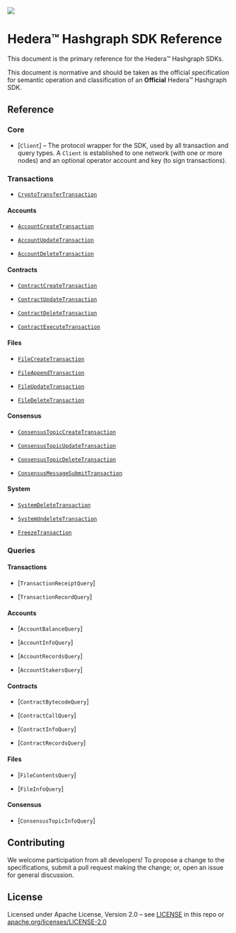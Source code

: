 ![](https://www.hedera.com/logo-capital-hbar-wordmark.jpg)

# Hedera™ Hashgraph SDK Reference

This document is the primary reference for the Hedera™ Hashgraph SDKs.

This document is normative and should be taken as the official specification for
semantic operation and classification of an **Official** Hedera™ Hashgraph SDK.

## Reference

### Core

 * [`Client`] – The protocol wrapper for the SDK, used by all transaction and query types. A `Client` is established to one network (with one or more nodes) and an optional operator account and key (to sign transactions).

### Transactions

 * [`CryptoTransferTransaction`](reference/CryptoTransferTransaction.md)

#### Accounts

 * [`AccountCreateTransaction`](reference/AccountCreateTransaction.md)

 * [`AccountUpdateTransaction`](reference/AccountUpdateTransaction.md)

 * [`AccountDeleteTransaction`](reference/AccountDeleteTransaction.md)

#### Contracts

 * [`ContractCreateTransaction`](reference/ContractCreateTransaction.md)

 * [`ContractUpdateTransaction`](reference/ContractUpdateTransaction.md)

 * [`ContractDeleteTransaction`](reference/ContractDeleteTransaction.md)

 * [`ContractExecuteTransaction`](reference/ContractExecuteTransaction.md)

#### Files

 * [`FileCreateTransaction`](reference/FileCreateTransaction.md)

 * [`FileAppendTransaction`](reference/FileAppendTransaction.md)

 * [`FileUpdateTransaction`](reference/FileUpdateTransaction.md)

 * [`FileDeleteTransaction`](reference/FileDeleteTransaction.md)

#### Consensus

 * [`ConsensusTopicCreateTransaction`](reference/ConsensusTopicCreateTransaction.md)

 * [`ConsensusTopicUpdateTransaction`](reference/ConsensusTopicUpdateTransaction.md)

 * [`ConsensusTopicDeleteTransaction`](reference/ConsensusTopicDeleteTransaction.md)

 * [`ConsensusMessageSubmitTransaction`](reference/ConsensusMessageSubmitTransaction.md)

#### System

 * [`SystemDeleteTransaction`](reference/SystemDeleteTransaction.md)

 * [`SystemUndeleteTransaction`](reference/SystemUndeleteTransaction.md)

 * [`FreezeTransaction`](reference/FreezeTransaction.md)

### Queries

#### Transactions

 * [`TransactionReceiptQuery`]

 * [`TransactionRecordQuery`]

#### Accounts

 * [`AccountBalanceQuery`]

 * [`AccountInfoQuery`]

 * [`AccountRecordsQuery`]

 * [`AccountStakersQuery`]

#### Contracts

 * [`ContractBytecodeQuery`]

 * [`ContractCallQuery`]

 * [`ContractInfoQuery`]

 * [`ContractRecordsQuery`]

#### Files

 * [`FileContentsQuery`]

 * [`FileInfoQuery`]

#### Consensus

 * [`ConsensusTopicInfoQuery`]

## Contributing

We welcome participation from all developers! To propose a change to the specifications, submit a pull request making the change; or, open an issue for general discussion.

## License

Licensed under Apache License,
Version 2.0 – see [LICENSE](LICENSE) in this repo
or [apache.org/licenses/LICENSE-2.0](http://www.apache.org/licenses/LICENSE-2.0)
